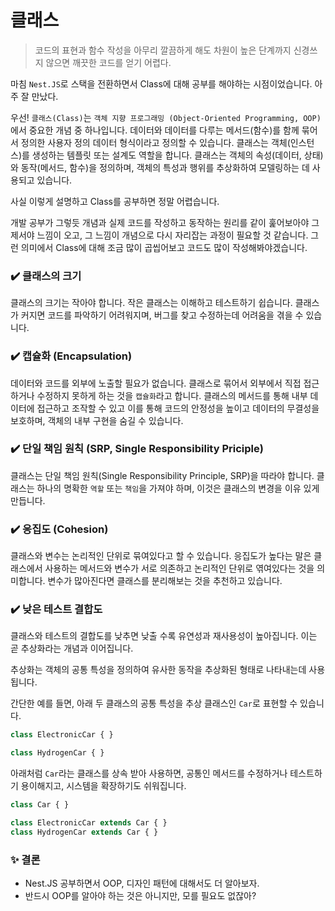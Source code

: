 # 클래스

> 코드의 표현과 함수 작성을 아무리 깔끔하게 해도 차원이 높은 단계까지 신경쓰지 않으면 깨끗한 코드를 얻기 어렵다.

마침 `Nest.JS`로 스택을 전환하면서 Class에 대해 공부를 해야하는 시점이었습니다. 아주 잘 만났다.

우선! `클래스(Class)`는 `객체 지향 프로그래밍 (Object-Oriented Programming, OOP)`에서 중요한 개념 중 하나입니다. 데이터와 데이터를 다루는 메서드(함수)를 함께 묶어서 정의한 사용자 정의 데이터 형식이라고 정의할 수 있습니다. 클래스는 객체(인스턴스)를 생성하는 템플릿 또는 설계도 역할을 합니다. 클래스는 객체의 속성(데이터, 상태)와 동작(메서드, 함수)을 정의하며, 객체의 특성과 행위를 추상화하여 모델링하는 데 사용되고 있습니다.

사실 이렇게 설명하고 Class를 공부하면 정말 어렵습니다.  

개발 공부가 그렇듯 개념과 실제 코드를 작성하고 동작하는 원리를 같이 훑어보아야 그제서야 느낌이 오고, 그 느낌이 개념으로 다시 자리잡는 과정이 필요할 것 같습니다.
그런 의미에서 Class에 대해 조금 많이 곱씹어보고 코드도 많이 작성해봐야겠습니다.

### ✔️ 클래스의 크기
클래스의 크기는 작아야 합니다. 작은 클래스는 이해하고 테스트하기 쉽습니다. 클래스가 커지면 코드를 파악하기 어려워지며, 버그를 찾고 수정하는데 어려움을 겪을 수 있습니다.

### ✔️ 캡슐화 (Encapsulation)
데이터와 코드를 외부에 노출할 필요가 없습니다. 클래스로 묶어서 외부에서 직접 접근하거나 수정하지 못하게 하는 것을 `캡슐화`라고 합니다. 클래스의 메서드를 통해 내부 데이터에 접근하고 조작할 수 있고 이를 통해 코드의 안정성을 높이고 데이터의 무결성을 보호하며, 객체의 내부 구현을 숨길 수 있습니다.

### ✔️ 단일 책임 원칙 (SRP, Single Responsibility Priciple)
클래스는 단일 책임 원칙(Single Responsibility Principle, SRP)을 따라야 합니다. 클래스는 하나의 명확한 `역할` 또는 `책임`을 가져야 하며, 이것은 클래스의 변경을 이유 있게 만듭니다.

### ✔️ 응집도 (Cohesion)
클래스와 변수는 논리적인 단위로 묶여있다고 할 수 있습니다. 응집도가 높다는 말은 클래스에서 사용하는 메서드와 변수가 서로 의존하고 논리적인 단위로 엮여있다는 것을 의미합니다. 변수가 많아진다면 클래스를 분리해보는 것을 추천하고 있습니다.

### ✔️ 낮은 테스트 결합도
클래스와 테스트의 결합도를 낮추면 낮출 수록 유연성과 재사용성이 높아집니다. 이는 곧 추상화라는 개념과 이어집니다.

추상화는 객체의 공통 특성을 정의하여 유사한 동작을 추상화된 형태로 나타내는데 사용됩니다.

간단한 예를 들면, 아래 두 클래스의 공통 특성을 추상 클래스인 `Car`로 표현할 수 있습니다.
```javascript
class ElectronicCar { }

class HydrogenCar { }
```

아래처럼 `Car`라는 클래스를 상속 받아 사용하면, 공통인 메서드를 수정하거나 테스트하기 용이해지고, 시스템을 확장하기도 쉬워집니다.
```javascript
class Car { }

class ElectronicCar extends Car { }
class HydrogenCar extends Car { }
```

### ✨ 결론

- Nest.JS 공부하면서 OOP, 디자인 패턴에 대해서도 더 알아보자.
- 반드시 OOP를 알아야 하는 것은 아니지만, 모를 필요도 없잖아?